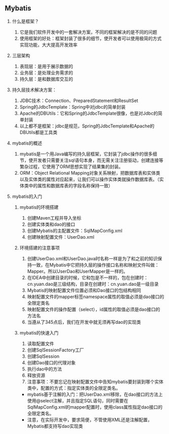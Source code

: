## Mybatis

1. 什么是框架？

   1. 它是我们软件开发中的一套解决方案，不同的框架解决的是不同的问题
   2. 使用框架的好处：框架封装了很多的细节，使开发者可以使用极简的方式实现功能，大大提高开发效率

2. 三层架构

   1. 表现层：是用于展示数据的
   2. 业务层：是处理业务需求的
   3. 持久层：是和数据库交互的

3. 持久层技术解决方案：

   1. JDBC技术：Connection、PreparedStatement和ResultSet
   2. Spring的JdbcTemplate：Spring中对jdbc的简单封装
   3. Apache的DBUtils：它和Spring的JdbcTemplate很像，也是对Jdbc的简单封装
   4. 以上都不是框架：jdbc是规范，Spring的JdbcTemplate和Apache的DBUtils都是工具类

4. mybatis的概述

   1. mybatis是一个用Java编写的持久层框架，它封装了jdbc操作的很多细节，使开发者只需要关注sql语句本身，而无需关注注册驱动，创建连接等繁杂过程，它使用了ORM思想实现了结果集的封装。
   2. ORM：Object Relational Mapping对象关系映射，把数据库表和实体类以及实体类的属性对应起来，让我们可以操作实体类就操作数据库表。（实体类中的属性和数据库表的字段名称保持一致）

5. mybatis的入门

   1. mybatis的环境搭建

      1. 创建Maven工程并导入坐标
      2. 创建实体类和dao的接口
      3. 创建Mybatis的主配置文件：SqlMapConfig.xml
      4. 创建映射配置文件：UserDao.xml

   2. 环境搭建的注意事项

      1. 创建UserDao.xml和UserDao.java时名称一样是为了和之前的知识保持一致，在Mybatis中它把持久层的操作接口名称和映射文件叫做：Mapper。所以UserDao和UserMapper是一样的。
      2. 在IDEA中创建目录的时候，它和包是不一样的，包在创建时：cn.yuan.dao是三级结构，目录在创建时：cn.yuan.dao是一级目录
      3. Mybatis的映射配置文件位置必须和Dao接口的包结构相同
      4. 映射配置文件的mapper标签namespace属性的取值必须是dao接口的全限定类名
      5. 映射配置文件的操作配置（select），id属性的取值必须是dao接口的方法名
      6. 当遵从了345点后，我们在开发中就无须再写dao的实现类

   3. mybatis的快速入门 

      1. 读取配置文件
      2. 创建SqlSessionFactory工厂
      3. 创建SqlSession
      4. 创建Dao接口的代理对象
      5. 执行dao中的方法
      6. 释放资源
      7. 注意事项：不要忘记在映射配置文件中告知mybatis要封装到哪个实体类中，配置的方式：指定实体类的全限定类名。

      - mybatis基于注解的入门：把UserDao.xml移除，在dao接口的方法上使用@select注解，并且指定SQL语句，同时需要在SqlMapConfig.xml的mapper配置时，使用class属性指定dao接口的全限定类名。
      - 注意，在实际开发中，要求简便，不管使用XML还是注解配置，Mybatis都支持写dao实现类

